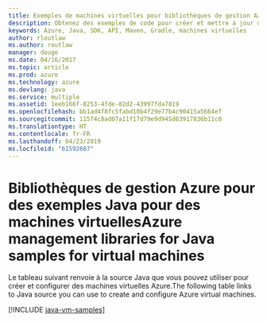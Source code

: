 ```yaml
---
title: Exemples de machines virtuelles pour bibliothèques de gestion Azure pour Java
description: Obtenez des exemples de code pour créer et mettre à jour des machines virtuelles Azure à l’aide des bibliothèques de gestion Azure pour Java.
keywords: Azure, Java, SDK, API, Maven, Gradle, machines virtuelles
author: rloutlaw
ms.author: routlaw
manager: douge
ms.date: 04/16/2017
ms.topic: article
ms.prod: azure
ms.technology: azure
ms.devlang: java
ms.service: multiple
ms.assetid: 1eeb166f-8253-4fde-82d2-43997fda7819
ms.openlocfilehash: bb1ad4f8fc5fabd10b4f29e77b4c90415a5664ef
ms.sourcegitcommit: 115f4c8ad07a11f17d79e9d945d63917836b11c8
ms.translationtype: HT
ms.contentlocale: fr-FR
ms.lasthandoff: 04/23/2019
ms.locfileid: "61592607"
---
```

# <a name="azure-management-libraries-for-java-samples-for-virtual-machines"></a><span data-ttu-id="58936-104">Bibliothèques de gestion Azure pour des exemples Java pour des machines virtuelles</span><span class="sxs-lookup"><span data-stu-id="58936-104">Azure management libraries for Java samples for virtual machines</span></span>

<span data-ttu-id="58936-105">Le tableau suivant renvoie à la source Java que vous pouvez utiliser pour créer et configurer des machines virtuelles Azure.</span><span class="sxs-lookup"><span data-stu-id="58936-105">The following table links to Java source you can use to create and configure Azure virtual machines.</span></span>

[!INCLUDE [java-vm-samples](includes/java-vm-samples.md)]